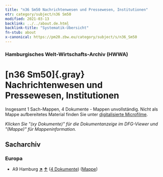```yaml
---
title: "n36 Sm50 Nachrichtenwesen und Pressewesen, Institutionen"
etr: category/subject/n36 Sm50
modified: 2021-03-13
backlink: ../../about.de.html
backlink-title: "Systematik-Übersicht"
fn-stub: about
x-canonical: https://pm20.zbw.eu/category/subject/s/n36_Sm50
---
```


### Hamburgisches Welt-Wirtschafts-Archiv (HWWA)
# [n36 Sm50]{.gray}&#8201; Nachrichtenwesen und Pressewesen, Institutionen&#160; 




Insgesamt 1 Sach-Mappen, 4 Dokumente - Mappen unvollständig.
Nicht als Mappe aufbereitetes Material finden Sie unter [digitalisierte Microfilme](/film/h1_sh.de.html).

_Klicken Sie "(xy Dokumente)" für die Dokumentanzeige im DFG-Viewer und "(Mappe)" für Mappeninformation._

## Sacharchiv




### Europa

- A9 Hamburg [**&nearr;**](../../../geo/i/140905/about.de.html "Hamburg (alle Mappen)") [**&uarr;**](../../../geo/about.de.html#A9 "Ländersystematik") (<a href="https://pm20.zbw.eu/dfgview/sh/140905,199605" title="über: Hamburg : Nachrichtenwesen und Pressewesen, Institutionen" target="_blank">4 Dokumente</a>) ([Mappe](../../../../folder/sh/1409xx/140905/1996xx/199605/about.de.html))


